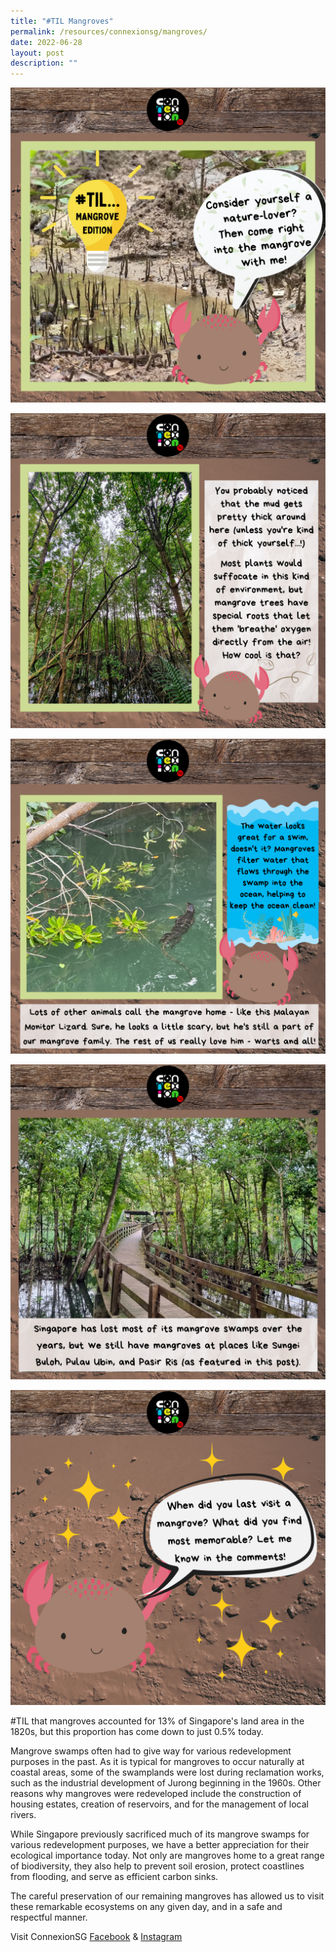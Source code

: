 ```yaml
---
title: "#TIL Mangroves"
permalink: /resources/connexionsg/mangroves/
date: 2022-06-28
layout: post
description: ""
---
```

![](/images/connexionsg/2022/mangroves1.png)

![](/images/connexionsg/2022/mangroves2.png)

![](/images/connexionsg/2022/mangroves3.png)

![](/images/connexionsg/2022/mangroves4.png)

![](/images/connexionsg/2022/mangroves5.png)


#TIL that mangroves accounted for 13% of Singapore's land area in the 1820s, but this proportion has come down to just 0.5% today.

Mangrove swamps often had to give way for various redevelopment purposes in the past. As it is typical for mangroves to occur naturally at coastal areas, some of the swamplands were lost during reclamation works, such as the industrial development of Jurong beginning in the 1960s. Other reasons why mangroves were redeveloped include the construction of housing estates, creation of reservoirs, and for the management of local rivers.

While Singapore previously sacrificed much of its mangrove swamps for various redevelopment purposes, we have a better appreciation for their ecological importance today. Not only are mangroves home to a great range of biodiversity, they also help to prevent soil erosion, protect coastlines from flooding, and serve as efficient carbon sinks.

The careful preservation of our remaining mangroves has allowed us to visit these remarkable ecosystems on any given day, and in a safe and respectful manner.


Visit ConnexionSG [Facebook](https://www.facebook.com/ConnexionSG) & [Instagram](https://www.instagram.com/connexionsg/)